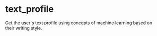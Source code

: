 text_profile
============

Get the user's text profile using concepts of machine learning based on their writing style.
